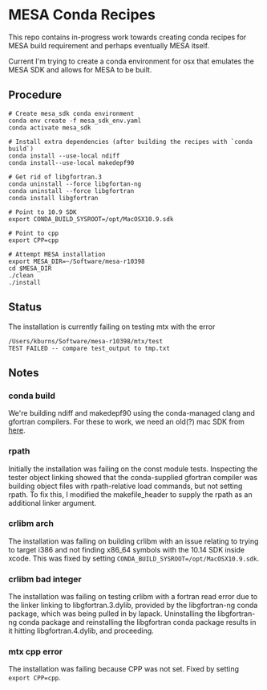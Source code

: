# MESA Conda Recipes

This repo contains in-progress work towards creating conda recipes for MESA build requirement and perhaps eventually MESA itself.

Current I'm trying to create a conda environment for osx that emulates the MESA SDK and allows for MESA to be built.

## Procedure

```
# Create mesa_sdk conda environment
conda env create -f mesa_sdk_env.yaml
conda activate mesa_sdk

# Install extra dependencies (after building the recipes with `conda build`)
conda install --use-local ndiff
conda install--use-local makedepf90

# Get rid of libgfortran.3
conda uninstall --force libgfortan-ng
conda uninstall --force libgfortran
conda install libgfortran

# Point to 10.9 SDK
export CONDA_BUILD_SYSROOT=/opt/MacOSX10.9.sdk

# Point to cpp
export CPP=cpp

# Attempt MESA installation
export MESA_DIR=~/Software/mesa-r10398
cd $MESA_DIR
./clean
./install
```

## Status

The installation is currently failing on testing mtx with the error
```
/Users/kburns/Software/mesa-r10398/mtx/test
TEST FAILED -- compare test_output to tmp.txt
```

## Notes

### conda build

We're building ndiff and makedepf90 using the conda-managed clang and gfortran compilers.
For these to work, we need an old(?) mac SDK from [here](https://github.com/phracker/MacOSX-SDKs).

### rpath

Initially the installation was failing on the const module tests.
Inspecting the tester object linking showed that the conda-supplied gfortran compiler was building object files with rpath-relative load commands, but not setting rpath.
To fix this, I modified the makefile_header to supply the rpath as an additional linker argument.

### crlibm arch

The installation was failing on building crlibm with an issue relating to trying to target i386 and not finding x86_64 symbols with the 10.14 SDK inside xcode.
This was fixed by setting `CONDA_BUILD_SYSROOT=/opt/MacOSX10.9.sdk`.

### crlibm bad integer

The installation was failing on testing crlibm with a fortran read error due to the linker linking to libgfortran.3.dylib, provided by the libgfortran-ng conda package, which was being pulled in by lapack.
Uninstalling the libgfortran-ng conda package and reinstalling the libgfortran conda package results in it hitting libgfortran.4.dylib, and proceeding.

### mtx cpp error

The installation was failing because CPP was not set.  Fixed by setting `export CPP=cpp`.


